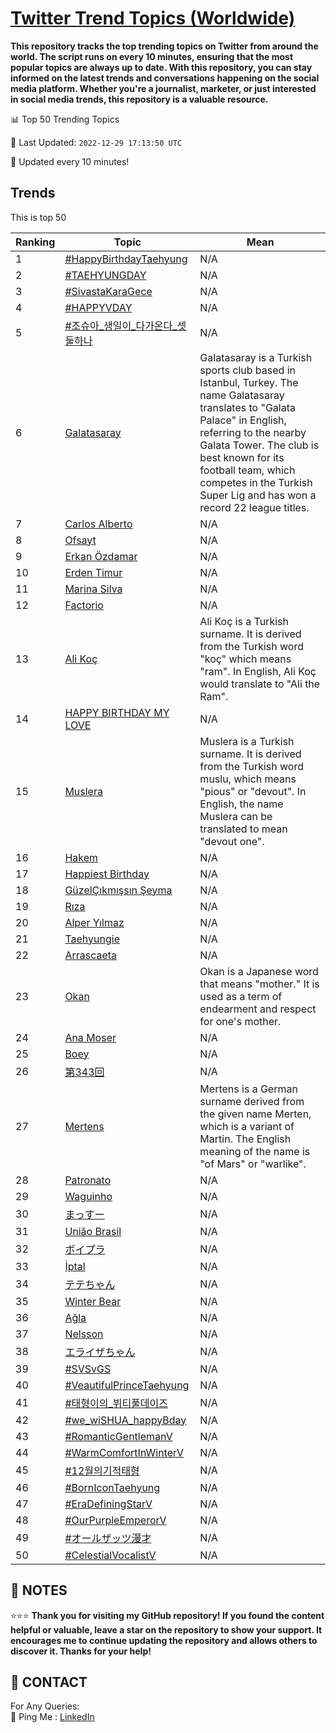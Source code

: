 [Twitter Trend Topics (Worldwide)](https://github.com/ErcinDedeoglu/Twitter-Trend-Topics)
==========

**This repository tracks the top trending topics on Twitter from around the world. 
The script runs on every 10 minutes, ensuring that the most popular topics are always up to date. 
With this repository, you can stay informed on the latest trends and conversations happening on the social media platform. 
Whether you're a journalist, marketer, or just interested in social media trends, this repository is a valuable resource.**


📊 Top 50 Trending Topics

📆 Last Updated: `2022-12-29 17:13:50 UTC`

🔧 Updated every 10 minutes!


## Trends

This is top 50

| Ranking | Topic | Mean |
| ------- | ------------ | ------------ |
| 1 | [#HappyBirthdayTaehyung](http://twitter.com/search?q=%23HappyBirthdayTaehyung) | N/A |
| 2 | [#TAEHYUNGDAY](http://twitter.com/search?q=%23TAEHYUNGDAY) | N/A |
| 3 | [#SivastaKaraGece](http://twitter.com/search?q=%23SivastaKaraGece) | N/A |
| 4 | [#HAPPYVDAY](http://twitter.com/search?q=%23HAPPYVDAY) | N/A |
| 5 | [#조슈아_생일이_다가온다_셋둘하나](http://twitter.com/search?q=%23%ec%a1%b0%ec%8a%88%ec%95%84_%ec%83%9d%ec%9d%bc%ec%9d%b4_%eb%8b%a4%ea%b0%80%ec%98%a8%eb%8b%a4_%ec%85%8b%eb%91%98%ed%95%98%eb%82%98) | N/A |
| 6 | [Galatasaray](http://twitter.com/search?q=Galatasaray) | Galatasaray is a Turkish sports club based in Istanbul, Turkey. The name Galatasaray translates to "Galata Palace" in English, referring to the nearby Galata Tower. The club is best known for its football team, which competes in the Turkish Super Lig and has won a record 22 league titles. |
| 7 | [Carlos Alberto](http://twitter.com/search?q=Carlos+Alberto) | N/A |
| 8 | [Ofsayt](http://twitter.com/search?q=Ofsayt) | N/A |
| 9 | [Erkan Özdamar](http://twitter.com/search?q=Erkan+%c3%96zdamar) | N/A |
| 10 | [Erden Timur](http://twitter.com/search?q=Erden+Timur) | N/A |
| 11 | [Marina Silva](http://twitter.com/search?q=Marina+Silva) | N/A |
| 12 | [Factorio](http://twitter.com/search?q=Factorio) | N/A |
| 13 | [Ali Koç](http://twitter.com/search?q=Ali+Ko%c3%a7) | Ali Koç is a Turkish surname. It is derived from the Turkish word "koç" which means "ram". In English, Ali Koç would translate to "Ali the Ram". |
| 14 | [HAPPY BIRTHDAY MY LOVE](http://twitter.com/search?q=HAPPY+BIRTHDAY+MY+LOVE) | N/A |
| 15 | [Muslera](http://twitter.com/search?q=Muslera) | Muslera is a Turkish surname. It is derived from the Turkish word muslu, which means "pious" or "devout". In English, the name Muslera can be translated to mean "devout one". |
| 16 | [Hakem](http://twitter.com/search?q=Hakem) | N/A |
| 17 | [Happiest Birthday](http://twitter.com/search?q=Happiest+Birthday) | N/A |
| 18 | [GüzelÇıkmışsın Şeyma](http://twitter.com/search?q=G%c3%bczel%c3%87%c4%b1km%c4%b1%c5%9fs%c4%b1n+%c5%9eeyma) | N/A |
| 19 | [Rıza](http://twitter.com/search?q=R%c4%b1za) | N/A |
| 20 | [Alper Yılmaz](http://twitter.com/search?q=Alper+Y%c4%b1lmaz) | N/A |
| 21 | [Taehyungie](http://twitter.com/search?q=Taehyungie) | N/A |
| 22 | [Arrascaeta](http://twitter.com/search?q=Arrascaeta) | N/A |
| 23 | [Okan](http://twitter.com/search?q=Okan) | Okan is a Japanese word that means "mother." It is used as a term of endearment and respect for one's mother. |
| 24 | [Ana Moser](http://twitter.com/search?q=Ana+Moser) | N/A |
| 25 | [Boey](http://twitter.com/search?q=Boey) | N/A |
| 26 | [第343回](http://twitter.com/search?q=%e7%ac%ac343%e5%9b%9e) | N/A |
| 27 | [Mertens](http://twitter.com/search?q=Mertens) | Mertens is a German surname derived from the given name Merten, which is a variant of Martin. The English meaning of the name is "of Mars" or "warlike". |
| 28 | [Patronato](http://twitter.com/search?q=Patronato) | N/A |
| 29 | [Waguinho](http://twitter.com/search?q=Waguinho) | N/A |
| 30 | [まっすー](http://twitter.com/search?q=%e3%81%be%e3%81%a3%e3%81%99%e3%83%bc) | N/A |
| 31 | [União Brasil](http://twitter.com/search?q=Uni%c3%a3o+Brasil) | N/A |
| 32 | [ボイプラ](http://twitter.com/search?q=%e3%83%9c%e3%82%a4%e3%83%97%e3%83%a9) | N/A |
| 33 | [İptal](http://twitter.com/search?q=%c4%b0ptal) | N/A |
| 34 | [テテちゃん](http://twitter.com/search?q=%e3%83%86%e3%83%86%e3%81%a1%e3%82%83%e3%82%93) | N/A |
| 35 | [Winter Bear](http://twitter.com/search?q=Winter+Bear) | N/A |
| 36 | [Ağla](http://twitter.com/search?q=A%c4%9fla) | N/A |
| 37 | [Nelsson](http://twitter.com/search?q=Nelsson) | N/A |
| 38 | [エライザちゃん](http://twitter.com/search?q=%e3%82%a8%e3%83%a9%e3%82%a4%e3%82%b6%e3%81%a1%e3%82%83%e3%82%93) | N/A |
| 39 | [#SVSvGS](http://twitter.com/search?q=%23SVSvGS) | N/A |
| 40 | [#VeautifulPrinceTaehyung](http://twitter.com/search?q=%23VeautifulPrinceTaehyung) | N/A |
| 41 | [#태형이의_뷔티풀데이즈](http://twitter.com/search?q=%23%ed%83%9c%ed%98%95%ec%9d%b4%ec%9d%98_%eb%b7%94%ed%8b%b0%ed%92%80%eb%8d%b0%ec%9d%b4%ec%a6%88) | N/A |
| 42 | [#we_wiSHUA_happyBday](http://twitter.com/search?q=%23we_wiSHUA_happyBday) | N/A |
| 43 | [#RomanticGentlemanV](http://twitter.com/search?q=%23RomanticGentlemanV) | N/A |
| 44 | [#WarmComfortInWinterV](http://twitter.com/search?q=%23WarmComfortInWinterV) | N/A |
| 45 | [#12월의기적태형](http://twitter.com/search?q=%2312%ec%9b%94%ec%9d%98%ea%b8%b0%ec%a0%81%ed%83%9c%ed%98%95) | N/A |
| 46 | [#BornIconTaehyung](http://twitter.com/search?q=%23BornIconTaehyung) | N/A |
| 47 | [#EraDefiningStarV](http://twitter.com/search?q=%23EraDefiningStarV) | N/A |
| 48 | [#OurPurpleEmperorV](http://twitter.com/search?q=%23OurPurpleEmperorV) | N/A |
| 49 | [#オールザッツ漫才](http://twitter.com/search?q=%23%e3%82%aa%e3%83%bc%e3%83%ab%e3%82%b6%e3%83%83%e3%83%84%e6%bc%ab%e6%89%8d) | N/A |
| 50 | [#CelestialVocalistV](http://twitter.com/search?q=%23CelestialVocalistV) | N/A |




## 📝 NOTES

⭐⭐⭐ **Thank you for visiting my GitHub repository! If you found the content helpful or valuable, leave a star on the repository to show your support. It encourages me to continue updating the repository and allows others to discover it. Thanks for your help!**

## 📨 CONTACT

 For Any Queries:  
            🏓 Ping Me : [LinkedIn](https://www.linkedin.com/in/ercindedeoglu/)